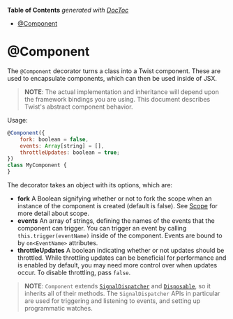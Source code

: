 <!-- START doctoc generated TOC please keep comment here to allow auto update -->
<!-- DON'T EDIT THIS SECTION, INSTEAD RE-RUN doctoc TO UPDATE -->
**Table of Contents**  *generated with [DocToc](https://github.com/thlorenz/doctoc)*

- [@Component](#component)

<!-- END doctoc generated TOC please keep comment here to allow auto update -->

# @Component

The `@Component` decorator turns a class into a Twist component. These are used to encapsulate components, which can then be used inside of JSX.

> **NOTE**: The actual implementation and inheritance will depend upon the framework bindings you are using. This document describes Twist's abstract component behavior.

Usage:

```jsx
@Component({
    fork: boolean = false,
    events: Array[string] = [],
    throttleUpdates: boolean = true;
})
class MyComponent {
}
```

The decorator takes an object with its options, which are:
* **fork** A Boolean signifying whether or not to fork the scope when an instance of the component is created (default is false). See [Scope](../core/Scope.md) for more detail about scope.
* **events** An array of strings, defining the names of the events that the component can trigger. You can trigger an event by calling `this.trigger(eventName)` inside of the component. Events are bound to by `on<EventName>` attributes.
* **throttleUpdates** A boolean indicating whether or not updates should be throttled. While throttling updates can be beneficial for performance and is enabled by default, you may need more control over when updates occur. To disable throttling, pass `false`.

> **NOTE**: `Component` extends [`SignalDispatcher`](../core/SignalDispatcher.md) and [`Disposable`](../core/Disposable.md), so it inherits all of their methods. The `SignalDispatcher` APIs in particular are used for triggering and listening to events, and setting up programmatic watches.
